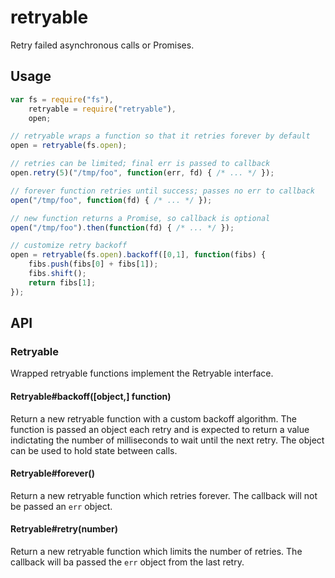 retryable
=========
Retry failed asynchronous calls or Promises.

Usage
-----
```js
var fs = require("fs"),
    retryable = require("retryable"),
    open;

// retryable wraps a function so that it retries forever by default
open = retryable(fs.open);

// retries can be limited; final err is passed to callback
open.retry(5)("/tmp/foo", function(err, fd) { /* ... */ });

// forever function retries until success; passes no err to callback
open("/tmp/foo", function(fd) { /* ... */ });

// new function returns a Promise, so callback is optional
open("/tmp/foo").then(function(fd) { /* ... */ });

// customize retry backoff
open = retryable(fs.open).backoff([0,1], function(fibs) {
    fibs.push(fibs[0] + fibs[1]);
    fibs.shift();
    return fibs[1];
});
```

API
---

### Retryable
Wrapped retryable functions implement the Retryable interface.

#### Retryable#backoff([object,] function)
Return a new retryable function with a custom backoff algorithm.  The function is
passed an object each retry and is expected to return a value indictating the
number of milliseconds to wait until the next retry.  The object can be used to
hold state between calls.

#### Retryable#forever()
Return a new retryable function which retries forever.  The callback will not
be passed an `err` object.

#### Retryable#retry(number)
Return a new retryable function which limits the number of retries.  The callback
will ba passed the `err` object from the last retry.

